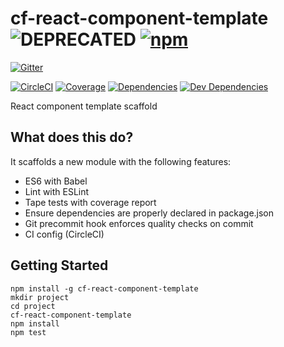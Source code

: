 # cf-react-component-template ![DEPRECATED](https://img.shields.io/badge/status-DEPRECATED-red.svg?style=flat-square) [![npm](https://img.shields.io/npm/v/cf-react-component-template.svg?style=flat-square)](https://www.npmjs.com/package/cf-react-component-template)

[![Gitter](https://img.shields.io/gitter/room/nkbt/help.svg?style=flat-square)](https://gitter.im/nkbt/help)

[![CircleCI](https://img.shields.io/circleci/project/nkbt/cf-react-component-template.svg?style=flat-square&label=nix-build)](https://circleci.com/gh/nkbt/cf-react-component-template)
[![Coverage](https://img.shields.io/codecov/c/github/nkbt/cf-react-component-template.svg?style=flat-square)](https://codecov.io/github/nkbt/cf-react-component-template?branch=master)
[![Dependencies](https://img.shields.io/david/nkbt/cf-react-component-template.svg?style=flat-square)](https://david-dm.org/nkbt/cf-react-component-template)
[![Dev Dependencies](https://img.shields.io/david/dev/nkbt/cf-react-component-template.svg?style=flat-square)](https://david-dm.org/nkbt/cf-react-component-template#info=devDependencies)


React component template scaffold

## What does this do?

It scaffolds a new module with the following features:

* ES6 with Babel
* Lint with ESLint
* Tape tests with coverage report
* Ensure dependencies are properly declared in package.json
* Git precommit hook enforces quality checks on commit
* CI config (CircleCI)


## Getting Started

```
npm install -g cf-react-component-template
mkdir project
cd project
cf-react-component-template
npm install
npm test
```
